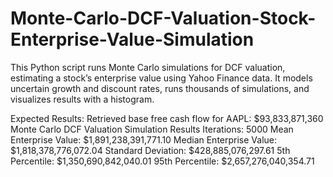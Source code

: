 # Monte-Carlo-DCF-Valuation-Stock-Enterprise-Value-Simulation
This Python script runs Monte Carlo simulations for DCF valuation, estimating a stock’s enterprise value using Yahoo Finance data. It models uncertain growth and discount rates, runs thousands of simulations, and visualizes results with a histogram.

Expected Results:
Retrieved base free cash flow for AAPL: $93,833,871,360
Monte Carlo DCF Valuation Simulation Results
Iterations: 5000
Mean Enterprise Value: $1,891,238,391,771.10
Median Enterprise Value: $1,818,378,776,072.04
Standard Deviation: $428,885,076,297.61
5th Percentile: $1,350,690,842,040.01
95th Percentile: $2,657,276,040,354.71
